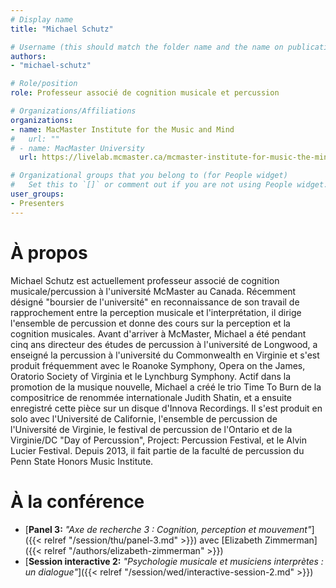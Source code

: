 ```yaml
---
# Display name
title: "Michael Schutz"

# Username (this should match the folder name and the name on publications)
authors:
- "michael-schutz"

# Role/position
role: Professeur associé de cognition musicale et percussion

# Organizations/Affiliations
organizations: 
- name: MacMaster Institute for the Music and Mind
#   url: ""
# - name: MacMaster University
  url: https://livelab.mcmaster.ca/mcmaster-institute-for-music-the-mind-mimm/

# Organizational groups that you belong to (for People widget)
#   Set this to `[]` or comment out if you are not using People widget.
user_groups:
- Presenters
---
```


# À propos

Michael Schutz est actuellement professeur associé de cognition musicale/percussion à l'université McMaster au Canada. Récemment désigné "boursier de l'université" en reconnaissance de son travail de rapprochement entre la perception musicale et l'interprétation, il dirige l'ensemble de percussion et donne des cours sur la perception et la cognition musicales. Avant d'arriver à McMaster, Michael a été pendant cinq ans directeur des études de percussion à l'université de Longwood, a enseigné la percussion à l'université du Commonwealth en Virginie et s'est produit fréquemment avec le Roanoke Symphony, Opera on the James, Oratorio Society of Virginia et le Lynchburg Symphony. Actif dans la promotion de la musique nouvelle, Michael a créé le trio Time To Burn de la compositrice de renommée internationale Judith Shatin, et a ensuite enregistré cette pièce sur un disque d'Innova Recordings. Il s'est produit en solo avec l'Université de Californie, l'ensemble de percussion de l'Université de Virginie, le festival de percussion de l'Ontario et de la Virginie/DC "Day of Percussion", Project: Percussion Festival, et le Alvin Lucier Festival. Depuis 2013, il fait partie de la faculté de percussion du Penn State Honors Music Institute.

# À la conférence

- [**Panel 3:** *"Axe de recherche 3 : Cognition, perception et mouvement"*]({{< relref "/session/thu/panel-3.md" >}}) avec [Elizabeth Zimmerman]({{< relref "/authors/elizabeth-zimmerman" >}})
- [**Session interactive 2:** *"Psychologie musicale et musiciens interprètes : un dialogue"*]({{< relref "/session/wed/interactive-session-2.md" >}})